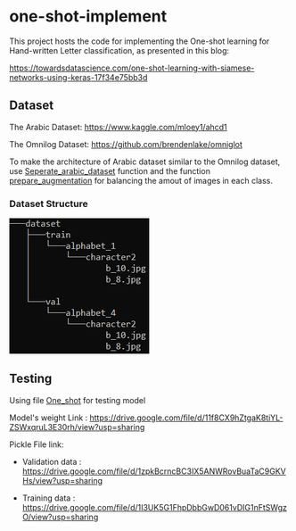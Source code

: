 # one-shot-implement

This project hosts the code for implementing the One-shot learning for Hand-written Letter classification, as presented in this blog:

https://towardsdatascience.com/one-shot-learning-with-siamese-networks-using-keras-17f34e75bb3d

## Dataset

The Arabic Dataset: https://www.kaggle.com/mloey1/ahcd1

The Omnilog Dataset: https://github.com/brendenlake/omniglot

To make the architecture of Arabic dataset similar to the Omnilog dataset, use [Seperate_arabic_dataset](fix-dataset.py) function and the function [prepare_augmentation](fix-dataset.py) for balancing the amout of images in each class.

### Dataset Structure
![Alt text](https://github.com/Stanley1312/one-shot-implement/blob/master/data.PNG?raw=true "Dataset Structure")

## Testing 
Using file [One_shot](One_shot.ipynb) for testing model

Model's weight Link : https://drive.google.com/file/d/11f8CX9hZtgaK8tiYL-ZSWxqruL3E30rh/view?usp=sharing

Pickle File link: 

- Validation data : https://drive.google.com/file/d/1zpkBcrncBC3IX5ANWRovBuaTaC9GKVHs/view?usp=sharing

- Training data : https://drive.google.com/file/d/1I3UK5G1FhpDbbGwD061vDIG1nFtSWgzO/view?usp=sharing


